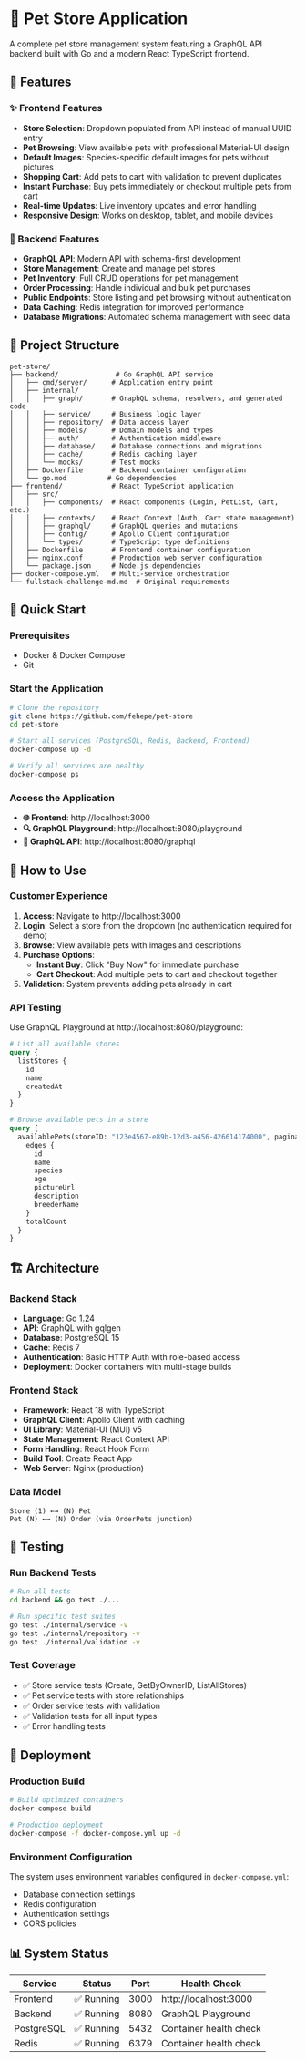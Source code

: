 # 🐾 Pet Store Application

A complete pet store management system featuring a GraphQL API backend built with Go and a modern React TypeScript frontend.

## 🌟 Features

### ✨ Frontend Features
- **Store Selection**: Dropdown populated from API instead of manual UUID entry
- **Pet Browsing**: View available pets with professional Material-UI design
- **Default Images**: Species-specific default images for pets without pictures
- **Shopping Cart**: Add pets to cart with validation to prevent duplicates
- **Instant Purchase**: Buy pets immediately or checkout multiple pets from cart
- **Real-time Updates**: Live inventory updates and error handling
- **Responsive Design**: Works on desktop, tablet, and mobile devices

### 🔧 Backend Features  
- **GraphQL API**: Modern API with schema-first development
- **Store Management**: Create and manage pet stores
- **Pet Inventory**: Full CRUD operations for pet management
- **Order Processing**: Handle individual and bulk pet purchases
- **Public Endpoints**: Store listing and pet browsing without authentication
- **Data Caching**: Redis integration for improved performance
- **Database Migrations**: Automated schema management with seed data

## 📁 Project Structure

```
pet-store/
├── backend/              # Go GraphQL API service
│   ├── cmd/server/      # Application entry point
│   ├── internal/
│   │   ├── graph/       # GraphQL schema, resolvers, and generated code
│   │   ├── service/     # Business logic layer
│   │   ├── repository/  # Data access layer  
│   │   ├── models/      # Domain models and types
│   │   ├── auth/        # Authentication middleware
│   │   ├── database/    # Database connections and migrations
│   │   ├── cache/       # Redis caching layer
│   │   └── mocks/       # Test mocks
│   ├── Dockerfile       # Backend container configuration
│   └── go.mod          # Go dependencies
├── frontend/            # React TypeScript application
│   ├── src/
│   │   ├── components/  # React components (Login, PetList, Cart, etc.)
│   │   ├── contexts/    # React Context (Auth, Cart state management)
│   │   ├── graphql/     # GraphQL queries and mutations
│   │   ├── config/      # Apollo Client configuration
│   │   └── types/       # TypeScript type definitions
│   ├── Dockerfile       # Frontend container configuration
│   ├── nginx.conf       # Production web server configuration
│   └── package.json     # Node.js dependencies
├── docker-compose.yml   # Multi-service orchestration
└── fullstack-challenge-md.md  # Original requirements
```

## 🚀 Quick Start

### Prerequisites
- Docker & Docker Compose
- Git

### Start the Application
```bash
# Clone the repository
git clone https://github.com/fehepe/pet-store
cd pet-store

# Start all services (PostgreSQL, Redis, Backend, Frontend)
docker-compose up -d

# Verify all services are healthy
docker-compose ps
```

### Access the Application
- **🌐 Frontend**: http://localhost:3000
- **🔍 GraphQL Playground**: http://localhost:8080/playground  
- **📡 GraphQL API**: http://localhost:8080/graphql

## 🎯 How to Use

### Customer Experience
1. **Access**: Navigate to http://localhost:3000
2. **Login**: Select a store from the dropdown (no authentication required for demo)
3. **Browse**: View available pets with images and descriptions
4. **Purchase Options**:
   - **Instant Buy**: Click "Buy Now" for immediate purchase
   - **Cart Checkout**: Add multiple pets to cart and checkout together
5. **Validation**: System prevents adding pets already in cart

### API Testing
Use GraphQL Playground at http://localhost:8080/playground:

```graphql
# List all available stores
query {
  listStores {
    id
    name
    createdAt
  }
}

# Browse available pets in a store  
query {
  availablePets(storeID: "123e4567-e89b-12d3-a456-426614174000", pagination: { first: 10 }) {
    edges {
      id
      name
      species
      age
      pictureUrl
      description
      breederName
    }
    totalCount
  }
}
```

## 🏗️ Architecture

### Backend Stack
- **Language**: Go 1.24
- **API**: GraphQL with gqlgen
- **Database**: PostgreSQL 15
- **Cache**: Redis 7
- **Authentication**: Basic HTTP Auth with role-based access
- **Deployment**: Docker containers with multi-stage builds

### Frontend Stack  
- **Framework**: React 18 with TypeScript
- **GraphQL Client**: Apollo Client with caching
- **UI Library**: Material-UI (MUI) v5
- **State Management**: React Context API
- **Form Handling**: React Hook Form
- **Build Tool**: Create React App
- **Web Server**: Nginx (production)

### Data Model
```
Store (1) ←→ (N) Pet
Pet (N) ←→ (N) Order (via OrderPets junction)
```

## 🧪 Testing

### Run Backend Tests
```bash
# Run all tests
cd backend && go test ./...

# Run specific test suites
go test ./internal/service -v
go test ./internal/repository -v  
go test ./internal/validation -v
```

### Test Coverage
- ✅ Store service tests (Create, GetByOwnerID, ListAllStores)
- ✅ Pet service tests with store relationships
- ✅ Order service tests with validation
- ✅ Validation tests for all input types
- ✅ Error handling tests

## 🚀 Deployment

### Production Build
```bash
# Build optimized containers
docker-compose build

# Production deployment
docker-compose -f docker-compose.yml up -d
```

### Environment Configuration
The system uses environment variables configured in `docker-compose.yml`:
- Database connection settings
- Redis configuration  
- Authentication settings
- CORS policies

## 📊 System Status

| Service | Status | Port | Health Check |
|---------|--------|------|--------------|
| Frontend | ✅ Running | 3000 | http://localhost:3000 |
| Backend | ✅ Running | 8080 | GraphQL Playground |
| PostgreSQL | ✅ Running | 5432 | Container health check |
| Redis | ✅ Running | 6379 | Container health check |
